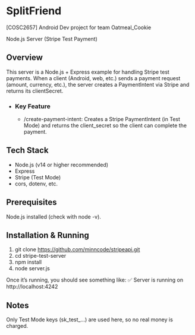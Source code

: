 # SplitFriend
[COSC2657] Android Dev project for team Oatmeal_Cookie





Node.js Server (Stripe Test Payment)

## Overview

This server is a Node.js + Express example for handling Stripe test payments.
When a client (Android, web, etc.) sends a payment request (amount, currency, etc.), the server creates a PaymentIntent via Stripe and returns its clientSecret.
* ### Key Feature
  * /create-payment-intent: Creates a Stripe PaymentIntent (in Test Mode) and returns the client_secret so the client can complete the payment.

## Tech Stack
* Node.js (v14 or higher recommended)
* Express
* Stripe (Test Mode)
* cors, dotenv, etc.

## Prerequisites
Node.js installed (check with node -v).

## Installation & Running

1. git clone https://github.com/minncode/stripeapi.git
2. cd stripe-test-server
3. npm install
4. node server.js

Once it’s running, you should see something like:
✅ Server is running on http://localhost:4242

## Notes
Only Test Mode keys (sk_test_...) are used here, so no real money is charged.

